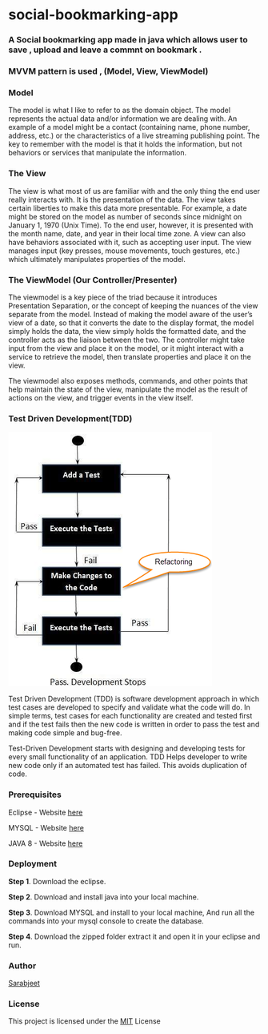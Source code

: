 # social-bookmarking-app

### A Social bookmarking app made in java which allows user to save , upload and leave a commnt on bookmark .

### MVVM pattern is used , (Model, View, ViewModel)

### Model 

The model is what I like to refer to as the domain object. The model represents the actual data and/or information we are dealing with. An example of a model might be a contact (containing name, phone number, address, etc.) or the characteristics of a live streaming publishing point. The key to remember with the model is that it holds the information, but not behaviors or services that manipulate the information.

### The View

The view is what most of us are familiar with and the only thing the end user really interacts with. It is the presentation of the data. The view takes certain liberties to make this data more presentable. For example, a date might be stored on the model as number of seconds since midnight on January 1, 1970 (Unix Time). To the end user, however, it is presented with the month name, date, and year in their local time zone. A view can also have behaviors associated with it, such as accepting user input. The view manages input (key presses, mouse movements, touch gestures, etc.) which ultimately manipulates properties of the model.


### The ViewModel (Our Controller/Presenter)

The viewmodel is a key piece of the triad because it introduces Presentation Separation, or the concept of keeping the nuances of the view separate from the model. Instead of making the model aware of the user’s view of a date, so that it converts the date to the display format, the model simply holds the data, the view simply holds the formatted date, and the controller acts as the liaison between the two. The controller might take input from the view and place it on the model, or it might interact with a service to retrieve the model, then translate properties and place it on the view.

The viewmodel also exposes methods, commands, and other points that help maintain the state of the view, manipulate the model as the result of actions on the view, and trigger events in the view itself.

### Test Driven Development(TDD)
![alt tag](https://github.com/sarabDevOps/social-bookmarking-app/blob/main/TDDImage.png)

Test Driven Development (TDD) is software development approach in which test cases are developed to specify and validate what the code will do. In simple terms, test cases for each functionality are created and tested first and if the test fails then the new code is written in order to pass the test and making code simple and bug-free.

Test-Driven Development starts with designing and developing tests for every small functionality of an application. TDD Helps developer to write new code only if an automated test has failed. This avoids duplication of code.

### Prerequisites
Eclipse -  Website [here](https://www.eclipse.org/downloads/)

MYSQL   -  Website [here](https://www.mysql.com/downloads/)

JAVA 8  -  Website [here](https://www.oracle.com/java/technologies/javase-downloads.html)

### Deployment

**Step 1**. Download the eclipse.

**Step 2**. Download and install java into your local machine.

**Step 3**. Download MYSQL and install to your local machine, And run all the commands into your mysql console to create the database.

**Step 4**. Download the zipped folder extract it and open it in your eclipse and run.





### Author
          
[Sarabjeet ](https://github.com/sarabDevOps)

### License

This project is licensed under the [MIT](https://github.com/sarabDevOPs/social-bookmarking-app/blob/master/LICENSE) License 


